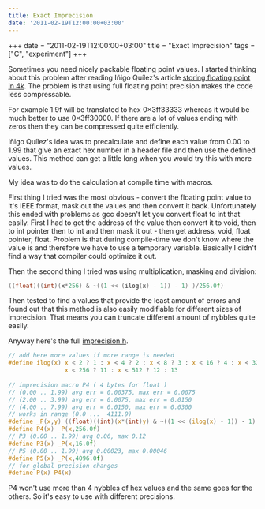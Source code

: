 ```yaml
---
title: Exact Imprecision
date: '2011-02-19T12:00:00+03:00'
---
```

+++
date = "2011-02-19T12:00:00+03:00"
title = "Exact Imprecision"
tags = ["C", "experiment"]
+++

Sometimes you need nicely packable floating point values.
I started thinking about this problem after reading 
Iñigo Quílez's article [storing floating point in 4k](http://www.iquilezles.org/www/articles/float4k/float4k.htm). 
The problem is that using full floating point precision 
makes the code less compressable.

<!--more-->

For example 1.9f will be translated to hex 0×3ff33333 
whereas it would be much better to use 0×3ff30000. 
If there are a lot of values ending with zeros then 
they can be compressed quite efficiently.

Iñigo Quílez's idea was to precalculate and define each 
value from 0.00 to 1.99 that give an exact hex number 
in a header file and then use the defined values. 
This method can get a little long when you would 
try this with more values.

My idea was to do the calculation at compile time 
with macros.

First thing I tried was the most obvious - convert the floating 
point value to it's IEEE format, mask out the values and then 
convert it back. Unfortunately this ended with problems as gcc 
doesn't let you convert float to int that easily. First I had 
to get the address of the value then convert it to void, then 
to int pointer then to int and then mask it out - then get 
address, void, float pointer, float. Problem is that during 
compile-time we don't know where the value is and therefore we 
have to use a temporary variable. Basically I didn't find a way 
that compiler could optimize it out.

Then the second thing I tried was using multiplication, masking and division:

``` c
((float)((int)(x*256) & ~((1 << (ilog(x) - 1)) - 1) )/256.0f)
```

Then tested to find a values that provide the least amount of errors 
and found out that this method is also easily modifiable for different 
sizes of imprecision. That means you can truncate different amount of nybbles quite easily.

Anyway here's the full <a href="https://gist.github.com/egonelbre/261a0e093a4c900e57e5">imprecision.h</a>.

``` c
// add here more values if more range is needed
#define ilog(x) x < 2 ? 1 : x < 4 ? 2 : x < 8 ? 3 : x < 16 ? 4 : x < 32 ? 8 : x < 64 ? 9 : x < 128 ? 10 : \
                x < 256 ? 11 : x < 512 ? 12 : 13
 
// imprecision macro P4 ( 4 bytes for float )
// (0.00 .. 1.99) avg err = 0.00375, max err = 0.0075
// (2.00 .. 3.99) avg err = 0.0075, max err = 0.0150
// (4.00 .. 7.99) avg err = 0.0150, max err = 0.0300
// works in range (0.0 ...  4111.9)
#define _P(x,y) ((float)((int)(x*(int)y) & ~((1 << (ilog(x) - 1)) - 1) )/y);
#define P4(x) _P(x,256.0f)
// P3 (0.00 .. 1.99) avg 0.06, max 0.12
#define P3(x) _P(x,16.0f)
// P5 (0.00 .. 1.99) avg 0.00023, max 0.00046
#define P5(x) _P(x,4096.0f)
// for global precision changes
#define P(x) P4(x) 
```

P4 won't use more than 4 nybbles of hex values and the 
same goes for the others. So it's easy to use with different precisions.
